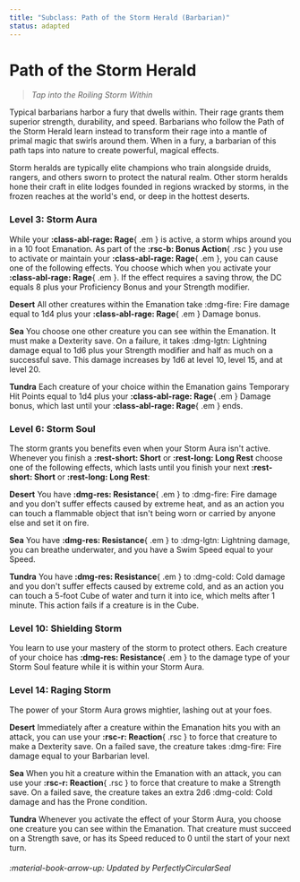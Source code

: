 ```yaml
---
title: "Subclass: Path of the Storm Herald (Barbarian)"
status: adapted
---
```


<p style="display:none">
Tap into the Roiling Storm Within
</p>

# Path of the Storm Herald

> *Tap into the Roiling Storm Within*

Typical barbarians harbor a fury that dwells within. Their rage grants them superior strength, durability, and speed. Barbarians who follow the Path of the Storm Herald learn instead to transform their rage into a mantle of primal magic that swirls around them. When in a fury, a barbarian of this path taps into nature to create powerful, magical effects.

Storm heralds are typically elite champions who train alongside druids, rangers, and others sworn to protect the natural realm. Other storm heralds hone their craft in elite lodges founded in regions wracked by storms, in the frozen reaches at the world's end, or deep in the hottest deserts.

### Level 3: Storm Aura

While your **:class-abl-rage: Rage**{ .em } is active, a storm whips around you in a 10 foot Emanation. As part of the **:rsc-b: Bonus Action**{ .rsc } you use to activate or maintain your **:class-abl-rage: Rage**{ .em }, you can cause one of the following effects. You choose which when you activate your **:class-abl-rage: Rage**{ .em }. If the effect requires a saving throw, the DC equals 8 plus your Proficiency Bonus and your Strength modifier.

**Desert**  All other creatures within the Emanation take :dmg-fire: Fire damage equal to 1d4 plus your **:class-abl-rage: Rage**{ .em } Damage bonus.

**Sea**  You choose one other creature you can see within the Emanation. It must make a Dexterity save. On a failure, it takes :dmg-lgtn: Lightning damage equal to 1d6 plus your Strength modifier and half as much on a successful save. This damage increases by 1d6 at level 10, level 15, and at level 20.

**Tundra**  Each creature of your choice within the Emanation gains Temporary Hit Points equal to 1d4 plus your **:class-abl-rage: Rage**{ .em } Damage bonus, which last until your **:class-abl-rage: Rage**{ .em } ends.

### Level 6: Storm Soul

The storm grants you benefits even when your Storm Aura isn't active. Whenever you finish a **:rest-short: Short** or **:rest-long: Long Rest** choose one of the following effects, which lasts until you finish your next **:rest-short: Short** or **:rest-long: Long Rest**:

**Desert**  You have **:dmg-res: Resistance**{ .em } to :dmg-fire: Fire damage and you don't suffer effects caused by extreme heat, and as an action you can touch a flammable object that isn't being worn or carried by anyone else and set it on fire.

**Sea**  You have **:dmg-res: Resistance**{ .em } to :dmg-lgtn: Lightning damage, you can breathe underwater, and you have a Swim Speed equal to your Speed.

**Tundra**  You have **:dmg-res: Resistance**{ .em } to :dmg-cold: Cold damage and you don't suffer effects caused by extreme cold, and as an action you can touch a 5-foot Cube of water and turn it into ice, which melts after 1 minute. This action fails if a creature is in the Cube.

### Level 10: Shielding Storm

You learn to use your mastery of the storm to protect others. Each creature of your choice has **:dmg-res: Resistance**{ .em } to the damage type of your Storm Soul feature while it is within your Storm Aura.

### Level 14: Raging Storm

The power of your Storm Aura grows mightier, lashing out at your foes.

**Desert**  Immediately after a creature within the Emanation hits you with an attack, you can use your **:rsc-r: Reaction**{ .rsc } to force that creature to make a Dexterity save. On a failed save, the creature takes :dmg-fire: Fire damage equal to your Barbarian level.

**Sea**  When you hit a creature within the Emanation with an attack, you can use your **:rsc-r: Reaction**{ .rsc } to force that creature to make a Strength save. On a failed save, the creature takes an extra 2d6 :dmg-cold: Cold damage and has the Prone condition.

**Tundra**  Whenever you activate the effect of your Storm Aura, you choose one creature you can see within the Emanation. That creature must succeed on a Strength save, or has its Speed reduced to 0 until the start of your next turn.

###### :material-book-arrow-up: Updated by *PerfectlyCircularSeal* 